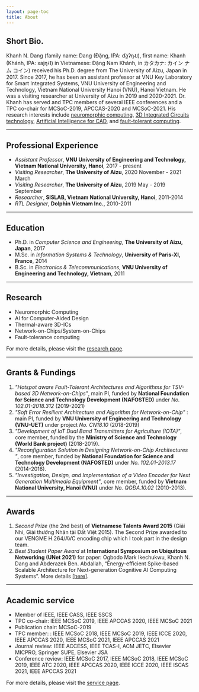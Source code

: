 ```yaml
---
layout: page-toc
title: About 
---
```


<!-- <img src="images/me_SISLAB.jpg" class="avatar" alt="Avatar">

**Khanh N. Dang** <br>
*Assistant Professor*, <br>
[VNU University of Engineering and Technology (VNU-UET)](https://e.uet.vnu.edu.vn/), <br> 
[Vietnam National University, Hanoi (VNU)](https://vnu.edu.vn/eng/) <br> 
Room 2.1, E4, Vietnam National University, Hanoi, <br>
144 Xuan Thuy Rd., Hanoi,  Vietnam  [\[map\]](https://goo.gl/maps/UZQVW4WS47aPM4ue9)<br>
Email: [khanh.n.dang@vnu.edu.vn](mailto:khanh.n.dang@vnu.edu.vn) <br>
Tel.: +84-24-3754 9664 (office) <br>
[ORCID](https://orcid.org/0000-0001-6702-3870) | [Google Scholar](https://scholar.google.com.vn/citations?user=mQbqkUMAAAAJ) | [Researchgate](https://www.researchgate.net/profile/Khanh-Dang-16) | [dblp](https://dblp.uni-trier.de/pid/184/5348.html) | [Publons](https://publons.com/researcher/3564843) | [Linkedin](https://www.linkedin.com/in/dnk0904/) | [Github](https://github.com/khanhdang)

--- -->

## Short Bio.

Khanh N. Dang (family name: Dang (Đặng, IPA: ɗa̰ʔŋ˨˩), first name: Khanh (Khánh, IPA: xajŋ˧˥) in Vietnamese: Đặng Nam Khánh, in カタカナ: カイン ナム コイン) received his Ph.D. degree from The University of Aizu, Japan in 2017.  Since 2017, he has been an assistant professor at VNU Key Laboratory for Smart Integrated Systems, VNU University of Engineering and Technology, Vietnam National University Hanoi (VNU), Hanoi Vietnam. He was a visiting researcher at University of Aizu in 2019 and 2020-2021. Dr. Khanh has served and TPC members of several IEEE conferences and a TPC co-chair for MCSoC-2019, APCCAS-2020 and MCSoC-2021.  His research interests include [neuromorphic computing](./research), [3D Integrated Circuits technology](./research), [Artificial Intelligence  for CAD](./research), and [fault-tolerant computing](./research).



---

## Professional Experience
- *Assistant Professor*, **VNU University of Engineering and Technology, Vietnam National University, Hanoi**, 2017 - present
- *Visiting Researcher*, **The University of Aizu**, 2020 November - 2021 March
- *Visiting Researcher*, **The University of Aizu**, 2019 May - 2019 September
- *Researcher*, **SISLAB, Vietnam National University, Hanoi**, 2011-2014
- *RTL Designer*, **Dolphin Vietnam Inc.**, 2010-2011

---

## Education
- Ph.D. in *Computer Science and Engineering*, **The University of Aizu, Japan**, 2017
- M.Sc. in *Information Systems & Technology*, **University of Paris-XI, France**,  2014
- B.Sc. in *Electronics & Telecommunications*, **VNU University of Engineering and Technology, Vietnam**, 2011

---

## Research

- Neuromorphic Computing
- AI for Computer-Aided Design
- Thermal-aware 3D-ICs
- Network-on-Chips/System-on-Chips
- Fault-tolerance computing

For more details, please visit the [research page](/research).

---

## Grants & Fundings

1. *"Hotspot aware Fault-Tolerant Architectures and Algorithms for TSV-based 3D Network-on-Chips"*, main PI, funded by **National Foundation for Science and Technology Development (NAFOSTED)** under *No. 102.01-2018.312* (2019-2021)
1. *"Soft Error Resilient Architecture and Algorithm for Network-on-Chip"* : main PI, funded by **VNU University of Engineering and Technology (VNU-UET)** under project *No. CN18.10* (2018-2019)
1. *"Development of IoT Dual Band Transmitters for Agriculture (IOTA)"*, core member, funded by the **Ministry of Science and Technology (World Bank project)** (2018-2019).
1. *"Reconfiguration Solution in Designing Network-on-Chip Architectures "*, core member, funded by **National Foundation for Science and Technology Development (NAFOSTED)** under *No. 102.01-2013.17* (2014-2016).
1. *"Investigation, Design, and Implementation of a Video Encoder for Next Generation Multimedia Equipment"*, core member, funded by  **Vietnam National University, Hanoi (VNU)** under *No. QGĐA.10.02* (2010-2013).

---

## Awards

1. *Second Prize* (the 2nd best) of **Vietnamese Talents Award 2015** (Giải Nhì, Giải thưởng Nhân tài Đất Việt 2015). The Second Prize awarded to our VENGME H.264/AVC encoding chip which I took part in the design team.
2. *Best Student Paper Award* at **International Symposium on Ubiquitous Networking (UNet 2021)** for paper:
Ogbodo Mark Ikechukwu, Khanh N. Dang and Abderazek Ben. Abdallah, “Energy-efficient Spike-based Scalable Architecture for Next-generation Cognitive AI Computing Systems”. More details [\[here\]](./2021/05/22/Best_Paper_Award_Unet.html).

---

## Academic service

- Member of IEEE, IEEE CASS, IEEE SSCS
- TPC co-chair: IEEE MCSoC 2019, IEEE APCCAS 2020, IEEE MCSoC 2021
- Publication chair: MCSoC-2019
- TPC member: : IEEE MCSoC 2018, IEEE MCSoC 2019, IEEE ICCE 2020, IEEE APCCAS 2020, IEEE MCSoC 2021, IEEE APCCAS 2021
- Journal review: IEEE ACCESS, IEEE TCAS-I, ACM JETC, Elsevier MICPRO, Springer SUPE, Elsevier JSA
- Conference review: IEEE MCSoC 2017, IEEE MCSoC 2018, IEEE MCSoC 2019, IEEE ATC 2020, IEEE APCCAS 2020, IEEE ICCE 2020, IEEE ISCAS 2021, IEEE APCCAS 2021

For more details, please visit the [service page](/service).